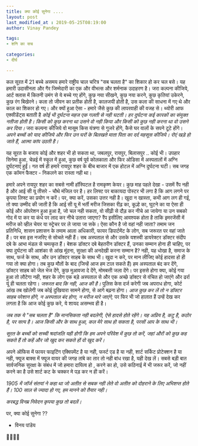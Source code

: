 ```yaml
---
title: क्या कोई सुनेगा ....
layout: post
last_modified_at : 2019-05-25T08:19:00
author: Vinay Pandey

tags:
- शनि का सच

categories:
- दीर्घ

---
```


कल सूरत में 21 बच्चे असमय  हमारे राष्ट्रीय चाल चरित्र "सब चलता है" का शिकार हो कर चल बसे। यह हमारी उदासीनता और गैर जिम्मेदारी का एक और वीभत्स और शर्मनाक उदाहरण है। जरा कल्पना कीजिये, आर्ट क्लास में कितनी उमंग से ये बच्चे गए होंगे, कुछ नया सीखने, कुछ नया करने, कुछ कृतियां उकेरने, कुछ रंग बिखेरने। कला तो जीवन का प्रतीक होती है, कालजयी होती है, उस कला की साधना में गए थे और काल का शिकार हो गए। और क्यों हुआ ऐसा - हमारे जैसे कुछ की लापरवाही की वजह से। थ्योरी आफ एक्सीडेंट्स बताती है *कोई भी दुर्घटना महज एक गलती से नही घटती। हर दुर्घटना कई कारकों का संयुक्त नतीजा होती है। किसी को कुछ करना था उसने वो नही किया और किसी को कुछ नही करना था वो उसने कर दिया।* जरा कल्पना कीजिये वो मासूम किस यंत्रणा से गुजरे होंगे, कैसे घर वालों के सपने टूटे होंगे। *अपने बच्चों को याद कीजिये और फिर उन घरों के  बिलखते माता पिता का दर्द महसूस कीजिये। रोएं खड़े हो जाते हैं, आत्मा कांप उठती है।*  

यह सूरत के बजाय कोई और शहर भी हो सकता था, जबलपुर, रायपुर, बिलासपुर .. कोई भी। उपहार सिनेमा हुआ, चेन्नई में स्कूल में हुआ, कुछ वर्ष पूर्व कोलकाता और फिर ओडिसा में अस्पतालों में अग्नि दुर्घटनाएं हुईं। गत वर्ष ही हमारे रायपुर शहर के  बीच बाजार में एक होटल में अग्नि दुर्घटना घटी। सब जगह एक कॉमन फैक्टर - निकलने का रास्ता नही था। 

हमारे अपने रायपुर शहर का सबसे नामी हॉस्पिटल है रामकृष्ण केयर। कुछ माह पहले देखा - उसमें रैंप नही है और आई सी यू तीसरे - चौथे मंजिल पर है। हर लिफ्ट पर बाकायदा पोस्टर भी लगा है कि आग लगने पर कृपया लिफ्ट का प्रयोग न करें। पर, क्या करें, उसका उत्तर नही है। खुदा न खास्ता, कभी आग लग ही गई, तो क्या उम्मीद की जाती है कि आई सी यू में भर्ती मरीज जिसका रीढ़ का, कूल्हे का, घुटने का या ऐसा ही कोई और ऑपरेशन हुआ हुआ है, जो चल नही सकता, वो सीढ़ी से दौड़ कर नीचे आ जायेगा या उन सबको गोद में पा कर या कंधे पर लाद कर नीचे उतारा जाएगा? रैंप इसीलिए आवश्यक होता है ताकि इमरजेंसी में मरीज को व्हील चेयर या स्ट्रेचर पर ले जाया जा सके। ऐसा कौन है जो वहां नही जाता? तमाम जन प्रतिनिधि, शासन प्रशासन के तमाम आला अधिकारी, फायर डिपार्टमेंट के लोग, सब जरूरत पर वहां जाते हैं। पर बस इस नजरिए से सोचते नही हैं। सब अस्पताल से और उसके यशस्वी डायरेक्टर डॉक्टर संदीप दबे के आभा मंडल से चमत्कृत हैं। बेशक डॉक्टर दबे बेहतरीन डॉक्टर हैं, उनका सम्मान होना ही चाहिए, पर क्या दुर्घटना की आशंका से आंख मूंदना, सुरक्षा की अनदेखी करना सम्मान है? नही, यह धोखा है, समाज के साथ, फर्ज के साथ, और उन डॉक्टर साहब के साथ भी। खुदा न करे, पर मान लीजिए कोई हादसा हो ही गया तो क्या होगा। तब कुछ मौतों के बाद (जिन्हें आज हम टाल सकते हैं) हम अस्पताल बंद कर देंगे, डॉक्टर साहब को जेल भेज देंगे, कुछ मुआवजा दे देंगे, मोमबत्ती जला देंगे। पर इससे होगा क्या, कोई गया हुआ तो लौटेगा नही, शहर के लोग एक बड़े अस्पताल से और एक अच्छे डॉक्टर से वंचित हो जाएंगे और ढर्रा यूं ही चलता रहेगा। *जरूरत बाद कि नही, आज की है।* पुलिस केस दर्ज करेगी जब अपराध होगा, कोर्ट आंख तब खोलेगी जब कोई दुखियारा सामने होगा, से आगे बढ़ना होगा। *आज कुछ कर लें तो न डॉक्टर साहब परेशान होंगे, न अस्पताल बंद होगा, न मरीज मारे जाएंगे,* पर फिर भी जो हालात हैं उन्हें देख कर लगता है कि आज कोई कुछ करे, ये शायद असम्भव ही है।

*जब तक ये "सब चलता है" कि मानसिकता नही बदलेगी, ऐसे हादसे होते रहेंगे। यह अप्रिय है, कटु है, कठोर है, पर सत्य है। आज किसी और के साथ हुआ, कल मेरे साथ हो सकता है, परसों आप के साथ भी।* 

*सूरत के बच्चों को सच्ची श्रदांजलि यही होगी कि हम अपने परिवेश में कुछ तो करें, जहां औरों को कुछ कह सकते हैं तो कहें और जो खुद कर सकते हों वो खुद करें।* 

अपने ऑफिस में फायर फाइटिंग एक्विपमेंट है या नही, फर्स्ट एड है या नही, शार्ट सर्किट प्रोटेक्शन है या नही, फ्यूज बाक्स में फ्यूज वायर की जगह तांबे का तार तो नही बांध रखा है, यही देख लें। सबसे बड़ी बात सार्वजनिक सुरक्षा के संबंध में जो हमारा दायित्व हो , करने का हो, उसे कठिनाई में भी जरूर करें, जो नहीं करने का है उसे शार्ट कट के चक्कर मे पड़ कर न ही करें। 

*1905 में जॉर्ज संतयां ने कहा था जो अतीत से सबक नही लेते वो अतीत को दोहराने के लिए अभिशप्त होते हैं। 100 साल से ज्यादा हो गए, हम मानने को तैयार नही।* 

*करबद्ध विनम्र निवेदन कृपया कुछ तो बदलें।* 

पर, क्या कोई सुनेगा ??

- विनय पांडेय

🙏🙏🙏🙏
